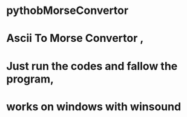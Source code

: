 # pythobMorseConvertor
# Ascii To Morse Convertor ,
# Just run the codes and fallow the program,
# works on windows with winsound
